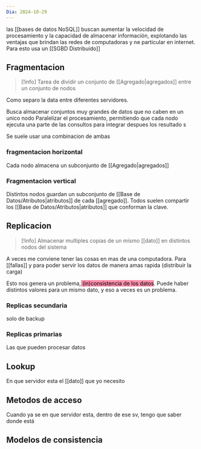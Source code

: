 ```yaml
---
Dia: 2024-10-29
---
```

las [[bases de datos NoSQL]] buscan aumentar la velocidad de procesamiento y la capacidad de almacenar información, explotando las ventajas que brindan las redes de computadoras y ne particular en internet. Para esto usa un [[SGBD Distribuido]]

## Fragmentacion 
>[!info] Tarea de dividir un conjunto de [[Agregado|agregados]] entre un conjunto de nodos 

Como separo la data entre diferentes servidores.

Busca almacenar conjuntos muy grandes de datos que no caben en un unico nodo
Paralelizar el procesamiento, permitiendo que cada nodo ejecuta una parte de las consultos para integrar despues los resultado s

Se suele usar una combinacion de ambas
### fragmentacion horizontal 
Cada nodo almacena un subconjunto de [[Agregado|agregados]]

### Fragmentacion vertical 
Distintos nodos guardan un subconjunto de [[Base de Datos/Atributos|atributos]] de cada [[agregado]]. Todos suelen compartir los [[Base de Datos/Atributos|atributos]] que conforman la clave. 



## Replicacion 
>[!info] Almacenar multiples copias de un mismo [[dato]] en distintos nodos del sistema


A veces me conviene tener las cosas en mas de una computadora. 
Para [[fallas]] y para poder servir los datos de manera amas rapida (distribuir la carga)

Esto nos genera un problema,<mark style="background: #FF5582A6;"> (in)consistencia de los datos</mark>. Puede haber distintos valores para un mismo dato, y eso a veces es un problema.
### Replicas secundaria 
solo de backup

### Replicas primarias 
Las que pueden procesar datos

## Lookup
En que servidor esta el [[dato]] que yo necesito 


## Metodos de acceso 
Cuando ya se en que servidor esta, dentro de ese sv, tengo que saber donde está

## Modelos de consistencia 
